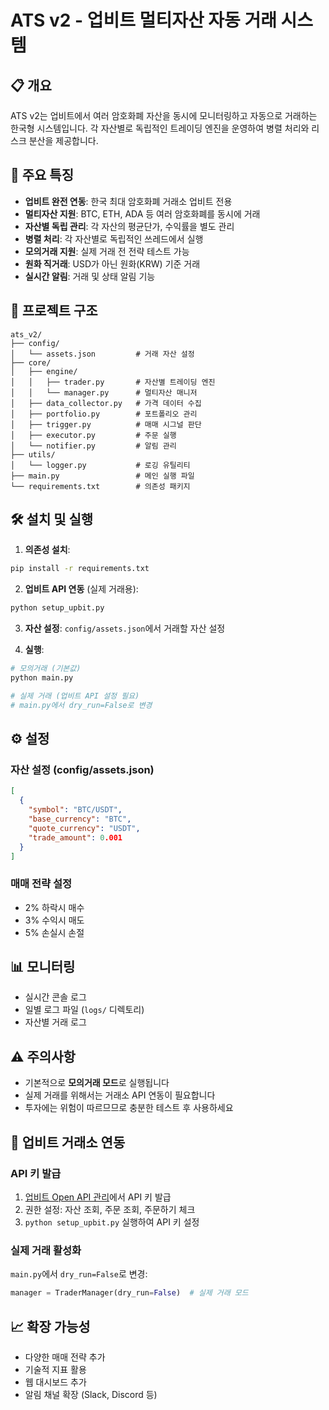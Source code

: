 # ATS v2 - 업비트 멀티자산 자동 거래 시스템

## 📋 개요

ATS v2는 업비트에서 여러 암호화폐 자산을 동시에 모니터링하고 자동으로 거래하는 한국형 시스템입니다. 각 자산별로 독립적인 트레이딩 엔진을 운영하여 병렬 처리와 리스크 분산을 제공합니다.

## 🚀 주요 특징

- **업비트 완전 연동**: 한국 최대 암호화폐 거래소 업비트 전용
- **멀티자산 지원**: BTC, ETH, ADA 등 여러 암호화폐를 동시에 거래
- **자산별 독립 관리**: 각 자산의 평균단가, 수익률을 별도 관리 
- **병렬 처리**: 각 자산별로 독립적인 쓰레드에서 실행
- **모의거래 지원**: 실제 거래 전 전략 테스트 가능
- **원화 직거래**: USD가 아닌 원화(KRW) 기준 거래
- **실시간 알림**: 거래 및 상태 알림 기능

## 📁 프로젝트 구조

```
ats_v2/
├── config/
│   └── assets.json         # 거래 자산 설정
├── core/
│   ├── engine/
│   │   ├── trader.py       # 자산별 트레이딩 엔진
│   │   └── manager.py      # 멀티자산 매니저
│   ├── data_collector.py   # 가격 데이터 수집
│   ├── portfolio.py        # 포트폴리오 관리
│   ├── trigger.py          # 매매 시그널 판단
│   ├── executor.py         # 주문 실행
│   └── notifier.py         # 알림 관리
├── utils/
│   └── logger.py           # 로깅 유틸리티
├── main.py                 # 메인 실행 파일
└── requirements.txt        # 의존성 패키지
```

## 🛠️ 설치 및 실행

1. **의존성 설치**:
```bash
pip install -r requirements.txt
```

2. **업비트 API 연동** (실제 거래용):
```bash
python setup_upbit.py
```

3. **자산 설정**: `config/assets.json`에서 거래할 자산 설정

4. **실행**:
```bash
# 모의거래 (기본값)
python main.py

# 실제 거래 (업비트 API 설정 필요)
# main.py에서 dry_run=False로 변경
```

## ⚙️ 설정

### 자산 설정 (config/assets.json)
```json
[
  {
    "symbol": "BTC/USDT",
    "base_currency": "BTC",
    "quote_currency": "USDT",
    "trade_amount": 0.001
  }
]
```

### 매매 전략 설정
- 2% 하락시 매수
- 3% 수익시 매도
- 5% 손실시 손절

## 📊 모니터링

- 실시간 콘솔 로그
- 일별 로그 파일 (`logs/` 디렉토리)
- 자산별 거래 로그

## ⚠️ 주의사항

- 기본적으로 **모의거래 모드**로 실행됩니다
- 실제 거래를 위해서는 거래소 API 연동이 필요합니다
- 투자에는 위험이 따르므므로 충분한 테스트 후 사용하세요

## 🔧 업비트 거래소 연동

### API 키 발급
1. [업비트 Open API 관리](https://upbit.com/mypage/open_api_management)에서 API 키 발급
2. 권한 설정: 자산 조회, 주문 조회, 주문하기 체크
3. `python setup_upbit.py` 실행하여 API 키 설정

### 실제 거래 활성화
`main.py`에서 `dry_run=False`로 변경:
```python
manager = TraderManager(dry_run=False)  # 실제 거래 모드
```

## 📈 확장 가능성

- 다양한 매매 전략 추가
- 기술적 지표 활용
- 웹 대시보드 추가
- 알림 채널 확장 (Slack, Discord 등) 